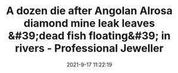 ---
"title": "A dozen die after Angolan Alrosa diamond mine leak leaves &amp;#39;dead fish floating&amp;#39; in rivers - Professional Jeweller"
"date": "2021-9-17 11:22:19"
"feed_name": "GOOGLENEWSMINING"
"feed_website": "https://news.google.com/search?q=mining%2Bincident&hl=en-US&gl=US&ceid=US:en"
"feed_rss": "https://news.google.com/rss/search?q=mining%2Bincident&hl=en-US&gl=US&ceid=US:en"
"link": "https://www.professionaljeweller.com/a-dozen-die-after-angolan-alrosa-diamond-mine-leak-leaves-dead-fish-floating-in-rivers/"
"file": "_posts/2021-1-1-1fc38706aaaf2f7ca999e7c119a96208fff5061d.md"
"accident": "1"
"drilling": "1"
"dead": "1"
"injured": ""
---
